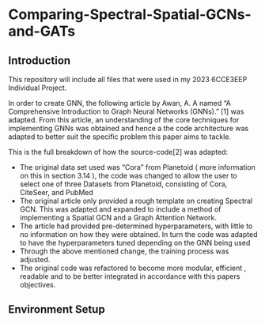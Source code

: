 # Comparing-Spectral-Spatial-GCNs-and-GATs

## Introduction 

This repository will include all files that were used in my 2023 6CCE3EEP Individual Project. 

In order to create GNN, the following article by Awan, A. A named “A Comprehensive Introduction to Graph Neural Networks (GNNs).” [1] was adapted. From this article, an understanding of the core techniques for implementing GNNs was obtained and hence a the code architecture was adapted to better suit the specific problem this paper aims to tackle.

This is the full breakdown of how the source-code[2] was adapted:

-	The original data set used was “Cora” from Planetoid ( more information on this in section 3.14 ), the code was changed to allow the user to select one of three Datasets from Planetoid, consisting of Cora, CiteSeer, and PubMed
-	The original article only provided a rough template on creating Spectral GCN. This was adapted and expanded to include a method of implementing a Spatial GCN and a Graph Attention Network. 
-	The article had provided pre-determined hyperparameters, with little to no information on how they were obtained. In turn the code was adapted to have the hyperparameters tuned depending on the GNN being used 
-	Through the above mentioned change, the training process was adjusted.
-	The original code was refactored to become more modular, efficient , readable and to be better integrated in accordance with this papers objectives. 

## Environment Setup
